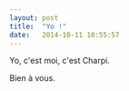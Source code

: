 ```yaml
---
layout: post
title:  "Yo !"
date:   2014-10-11 10:55:57
---
```

Yo, c'est moi, c'est Charpi.

Bien à vous.
